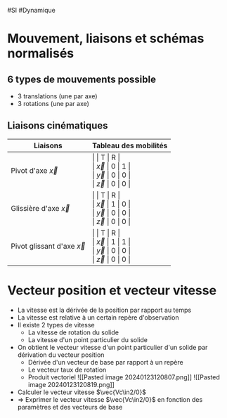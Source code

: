 #SI #Dynamique

# Mouvement, liaisons et schémas normalisés
## 6 types de mouvements possible
- 3 translations (une par axe)
- 3 rotations (une par axe)

## Liaisons cinématiques

| Liaisons | Tableau des mobilités |
| ---- | ---- |
| Pivot d'axe $\vec{x}$ | \|    \| T \| R \|<br>\| $\vec{x}$ \| 0 \| 1 \|<br>\| $\vec{y}$ \| 0 \| 0 \|<br>\| $\vec{z}$ \| 0 \| 0 \| |
| Glissière d'axe $\vec{x}$ | \|    \| T \| R \|<br>\| $\vec{x}$ \| 1 \| 0 \|<br>\| $\vec{y}$ \| 0 \| 0 \|<br>\| $\vec{z}$ \| 0 \| 0 \| |
| Pivot glissant d'axe $\vec{x}$ | \|    \| T \| R \|<br>\| $\vec{x}$ \| 1 \| 1 \|<br>\| $\vec{y}$ \| 0 \| 0 \|<br>\| $\vec{z}$ \| 0 \| 0 \| |

# Vecteur position et vecteur vitesse

- La vitesse est la dérivée de la position par rapport au temps
- La vitesse est relative à un certain repère d'observation
- Il existe 2 types de vitesse
	- La vitesse de rotation du solide
	- La vitesse d'un point particulier du solide
- On obtient le vecteur vitesse d'un point particulier d'un solide par dérivation du vecteur position
	- Dérivée d'un vecteur de base par rapport à un repère
	- Le vecteur taux de rotation
	- Produit vectoriel
![[Pasted image 20240123120807.png]]
![[Pasted image 20240123120819.png]]
- Calculer le vecteur vitesse $\vec{Vc\in2/0}$
- => Exprimer le vecteur vitesse $\vec{Vc\in2/0}$ en fonction des paramètres et des vecteurs de base